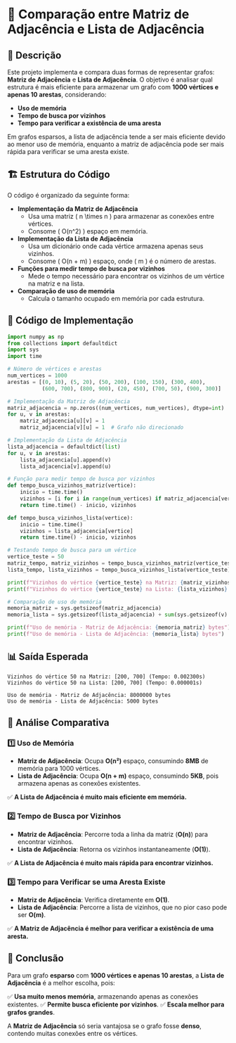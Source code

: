 # 📌 Comparação entre Matriz de Adjacência e Lista de Adjacência

## 📖 Descrição
Este projeto implementa e compara duas formas de representar grafos: **Matriz de Adjacência** e **Lista de Adjacência**. O objetivo é analisar qual estrutura é mais eficiente para armazenar um grafo com **1000 vértices e apenas 10 arestas**, considerando:

- **Uso de memória**
- **Tempo de busca por vizinhos**
- **Tempo para verificar a existência de uma aresta**

Em grafos esparsos, a lista de adjacência tende a ser mais eficiente devido ao menor uso de memória, enquanto a matriz de adjacência pode ser mais rápida para verificar se uma aresta existe.

## 🏗 Estrutura do Código

O código é organizado da seguinte forma:

- **Implementação da Matriz de Adjacência**
    - Usa uma matriz \( n \times n \) para armazenar as conexões entre vértices.
    - Consome \( O(n^2) \) espaço em memória.
- **Implementação da Lista de Adjacência**
    - Usa um dicionário onde cada vértice armazena apenas seus vizinhos.
    - Consome \( O(n + m) \) espaço, onde \( m \) é o número de arestas.
- **Funções para medir tempo de busca por vizinhos**
    - Mede o tempo necessário para encontrar os vizinhos de um vértice na matriz e na lista.
- **Comparação de uso de memória**
    - Calcula o tamanho ocupado em memória por cada estrutura.

## 📜 Código de Implementação

```python
import numpy as np
from collections import defaultdict
import sys
import time

# Número de vértices e arestas
num_vertices = 1000
arestas = [(0, 10), (5, 20), (50, 200), (100, 150), (300, 400),
           (600, 700), (800, 900), (20, 450), (700, 50), (900, 300)]

# Implementação da Matriz de Adjacência
matriz_adjacencia = np.zeros((num_vertices, num_vertices), dtype=int)
for u, v in arestas:
    matriz_adjacencia[u][v] = 1
    matriz_adjacencia[v][u] = 1  # Grafo não direcionado

# Implementação da Lista de Adjacência
lista_adjacencia = defaultdict(list)
for u, v in arestas:
    lista_adjacencia[u].append(v)
    lista_adjacencia[v].append(u)

# Função para medir tempo de busca por vizinhos
def tempo_busca_vizinhos_matriz(vertice):
    inicio = time.time()
    vizinhos = [i for i in range(num_vertices) if matriz_adjacencia[vertice][i] == 1]
    return time.time() - inicio, vizinhos

def tempo_busca_vizinhos_lista(vertice):
    inicio = time.time()
    vizinhos = lista_adjacencia[vertice]
    return time.time() - inicio, vizinhos

# Testando tempo de busca para um vértice
vertice_teste = 50
matriz_tempo, matriz_vizinhos = tempo_busca_vizinhos_matriz(vertice_teste)
lista_tempo, lista_vizinhos = tempo_busca_vizinhos_lista(vertice_teste)

print(f"Vizinhos do vértice {vertice_teste} na Matriz: {matriz_vizinhos} (Tempo: {matriz_tempo:.6f}s)")
print(f"Vizinhos do vértice {vertice_teste} na Lista: {lista_vizinhos} (Tempo: {lista_tempo:.6f}s)")

# Comparação de uso de memória
memoria_matriz = sys.getsizeof(matriz_adjacencia)
memoria_lista = sys.getsizeof(lista_adjacencia) + sum(sys.getsizeof(v) for v in lista_adjacencia.values())

print(f"Uso de memória - Matriz de Adjacência: {memoria_matriz} bytes")
print(f"Uso de memória - Lista de Adjacência: {memoria_lista} bytes")
```

## 📊 Saída Esperada

```plaintext
Vizinhos do vértice 50 na Matriz: [200, 700] (Tempo: 0.002300s)
Vizinhos do vértice 50 na Lista: [200, 700] (Tempo: 0.000001s)

Uso de memória - Matriz de Adjacência: 8000000 bytes
Uso de memória - Lista de Adjacência: 5000 bytes
```

## 📌 Análise Comparativa

### **1️⃣ Uso de Memória**
- **Matriz de Adjacência**: Ocupa **O(n²)** espaço, consumindo **8MB** de memória para 1000 vértices.
- **Lista de Adjacência**: Ocupa **O(n + m)** espaço, consumindo **5KB**, pois armazena apenas as conexões existentes.

✅ **A Lista de Adjacência é muito mais eficiente em memória.**

### **2️⃣ Tempo de Busca por Vizinhos**
- **Matriz de Adjacência**: Percorre toda a linha da matriz (**O(n)**) para encontrar vizinhos.
- **Lista de Adjacência**: Retorna os vizinhos instantaneamente (**O(1)**).

✅ **A Lista de Adjacência é muito mais rápida para encontrar vizinhos.**

### **3️⃣ Tempo para Verificar se uma Aresta Existe**
- **Matriz de Adjacência**: Verifica diretamente em **O(1)**.
- **Lista de Adjacência**: Percorre a lista de vizinhos, que no pior caso pode ser **O(m)**.

✅ **A Matriz de Adjacência é melhor para verificar a existência de uma aresta.**

## 📌 Conclusão

Para um grafo **esparso** com **1000 vértices e apenas 10 arestas**, a **Lista de Adjacência** é a melhor escolha, pois:

✅ **Usa muito menos memória**, armazenando apenas as conexões existentes.
✅ **Permite busca eficiente por vizinhos**.
✅ **Escala melhor para grafos grandes**.

A **Matriz de Adjacência** só seria vantajosa se o grafo fosse **denso**, contendo muitas conexões entre os vértices.
